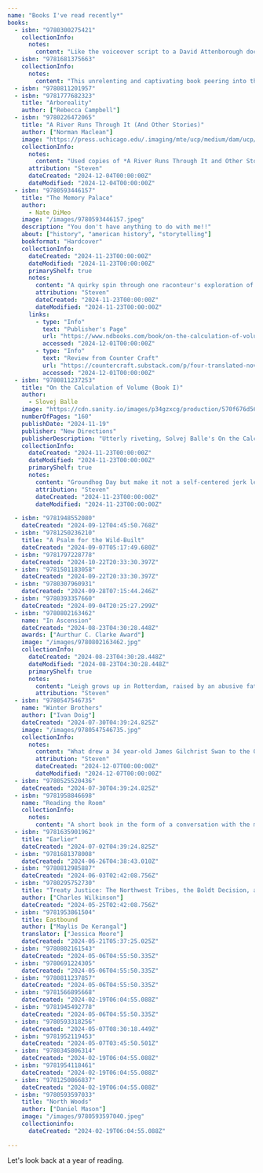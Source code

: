 ```yaml
---
name: "Books I've read recently*"
books: 
  - isbn: "9780300275421"
    collectionInfo:
      notes:
        content: "Like the voiceover script to a David Attenborough documentary for the Douglas Fir forests of the PNW."
  - isbn: "9781681375663"
    collectionInfo:
      notes:
        content: "This unrelenting and captivating book peering into the incredible worlds of some of the 20th century's more incredible minds was a surprise and a delight. Whatever sort of thing this is (narrative nonfiction in the vein of Emmanuel Carrère? Fiction in a historiographical mode a la W. G. Sebald?), I could not put it down. The author has said the book is \"composed of an essay (which is not chemically pure), two stories that try not to be stories, and a novella\" and allows that it starts more like an essay and grows more fictional as the stories progress. The writing absolutely slaps to the point of seeking out other translations by Adrian Nathan West, and the intricately constructed narratives here are incredibly rich. Stunning." 
  - isbn: "9780811201957"
  - isbn: "9781777682323"
    title: "Arboreality"
    author: ["Rebecca Campbell"]
  - isbn: "9780226472065"
    title: "A River Runs Through It (And Other Stories)"
    author: ["Norman Maclean"]
    image: "https://press.uchicago.edu/.imaging/mte/ucp/medium/dam/ucp/books/jacket/978/02/26/47/9780226472065.jpg/jcr:content/9780226472065.jpg"
    collectionInfo:
      notes: 
        content: "Used copies of *A River Runs Through It and Other Stories* appear on the shelf at the store almost magically whenever one is purchased. Every time,  I think \"Is it time for me to read this?\" When I finally answered the call, I want to kick the me that waited so long. Norman Maclean's  semi-autobiographical account of his relationship to a brother he feels powerless to help is absolutely stunning. Maclean's frame for telling the story might be their time spent fly fishing in early 20th century Montana, but the depth expressed is more profound than any fishing hole, literary or otherwise. Told in with the plainspoken, rueful economy of language befitting an inductee of the Montana Cowboy Hall of Fame and written with the impeccable craft of a longtime professor of English at the University of Chicago, here is a timeless book that is somehow also of its time. I am now at high risk of having to read every single word this man wrote. Incredible."
      attribution: "Steven"
      dateCreated: "2024-12-04T00:00:00Z"
      dateModified: "2024-12-04T00:00:00Z"
  - isbn: "9780593446157"
    title: "The Memory Palace"
    author: 
      - Nate DiMeo
    image: "/images/9780593446157.jpeg"
    description: "You don't have anything to do with me!!"
    about: ["history", "american history", "storytelling"]
    bookformat: "Hardcover"
    collectionInfo:
      dateCreated: "2024-11-23T00:00:00Z"
      dateModified: "2024-11-23T00:00:00Z"
      primaryShelf: true
      notes: 
        content: "A quirky spin through one raconteur's exploration of American History, in which a treasure trove of historical accidents, surprising incidents, memorable characters build an pointallist portrait of an always-surprising world. Two."
        attribution: "Steven"
        dateCreated: "2024-11-23T00:00:00Z"
        dateModified: "2024-11-23T00:00:00Z"
      links:
        - type: "Info"
          text: "Publisher's Page"
          url: "https://www.ndbooks.com/book/on-the-calculation-of-volume-book-i/"
          accessed: "2024-12-01T00:00:00Z"
        - type: "Info"
          text: "Review from Counter Craft"
          url: "https://countercraft.substack.com/p/four-translated-novels-i-enjoyed"
          accessed: "2024-12-01T00:00:00Z"
  - isbn: "9780811237253"
    title: "On the Calculation of Volume (Book I)"
    author: 
      - Slovej Balle
    image: "https://cdn.sanity.io/images/p34gzxcg/production/570f676d56fbafe2189f3d39396637f7155b4b02-6000x9600.jpg?auto=format&w=500&fit=scale"
    numberOfPages: "160"
    publishDate: "2024-11-19"
    publisher: "New Directions"
    publisherDescription: "Utterly riveting, Solvej Balle's On the Calculation of Volume (Book I) is the grand opening of her speculative fiction septology, winner of the 2022 Nordic Council Literature Prize (Scandinavia's most important literary award) for being \"a masterpiece of its time.\"\n\nTara Selter, the heroine of On the *Calculation of Volume*, has involuntarily stepped off the train of time: in her world, November 18th repeats itself endlessly. We meet Tara on her 122nd November 18th: she no longer experiences the changes of days, weeks, months, or seasons. She finds herself in a lonely new reality without being able to explain why: how is it that she wakes every morning into the same day, knowing to the exact second when the blackbird will burst into song and when the rain will begin? Will she ever be able to share her new life with her beloved and now chronically befuddled husband? And on top of her profound isolation and confusion, Tara takes in with pain how slight a difference she makes in the world. (As she puts it: \"That's how little the activities of one person matter on the 18th of November.\")"
    collectionInfo:
      dateCreated: "2024-11-23T00:00:00Z"
      dateModified: "2024-11-23T00:00:00Z"
      primaryShelf: true
      notes: 
        content: "Groundhog Day but make it not a self-centered jerk learning a life lesson through eternal recurrence but a meditative, relatively happy person coming to terms with the same quiet November day over and over again, where not much happens but it is rendered electric by an incredibly talented writer."
        attribution: "Steven"
        dateCreated: "2024-11-23T00:00:00Z"
        dateModified: "2024-11-23T00:00:00Z"

  - isbn: "9781948552080"
    dateCreated: "2024-09-12T04:45:50.768Z"
  - isbn: "9781250236210"
    title: "A Psalm for the Wild-Built"
    dateCreated: "2024-09-07T05:17:49.680Z"
  - isbn: "9781797228778"
    dateCreated: "2024-10-22T20:33:30.397Z"
  - isbn: "9781501183058"
    dateCreated: "2024-09-22T20:33:30.397Z"
  - isbn: "9780307960931"
    dateCreated: "2024-09-28T07:15:44.246Z"
  - isbn: "9780393357660"
    dateCreated: "2024-09-04T20:25:27.299Z"
  - isbn: "9780802163462"
    name: "In Ascension"
    dateCreated: "2024-08-23T04:30:28.448Z"
    awards: ["Aurthur C. Clarke Award"]
    image: "/images/9780802163462.jpg"
    collectionInfo:
      dateCreated: "2024-08-23T04:30:28.448Z"
      dateModified: "2024-08-23T04:30:28.448Z"
      primaryShelf: true
      notes: 
        content: "Leigh grows up in Rotterdam, raised by an abusive father and a distant mother. She is drawn to the ocean and studies marine ecology and microbiology, and her natural aptitude and luck put her in the right place at the right time to encounter career-making discoveries that connect her work to breakthroughs in space propulsion.\n\nTrying to stay in touch with her sister as their mother develops health problems at the very moment when her career is literally taking off, Leigh struggles to maintain her own perspective, confidence, and their connection as something bigger than her own life seems to be at stake.\n\nIn Ascension is a novel where humankind's deepest questions are explored, from the depths of the ocean to beyond the edge of the solar system, while the lived experiences and emotional life of its main character are kept in the foreground. I loved the writing in this book and the interweaving of its themes using both emotional stakes and scientific understanding."
        attribution: "Steven"
  - isbn: "9780547546735"
    name: "Winter Brothers"
    author: ["Ivan Doig"]
    dateCreated: "2024-07-30T04:39:24.825Z"
    image: "/images/9780547546735.jpg"
    collectionInfo: 
      notes: 
        content: "What drew a 34 year-old James Gilchrist Swan to the Olympic Peninsula? What is the lure of \"The West\" and does it still endure more than 150 years after it dislodged Swan from a wife and family in Boston for the frontier of the frontier? Ivan Doig was a very talented writer, and I found this very curious book, recounting a year spent devoted to these thoughts while visiting Swan's stomping grounds in Neah Bay, Port Townsend and in between and poring over his voluminous journals in the University of Washington library to be absolutely fascinating. I found the account of his relationship to a Makah chief named Swell and the effect of Swell's murder on"
        attribution: "Steven"
        dateCreated: "2024-12-07T00:00:00Z"
        dateModified: "2024-12-07T00:00:00Z"
  - isbn: "9780525520436"
    dateCreated: "2024-07-30T04:39:24.825Z"
  - isbn: "9781958846698"
    name: "Reading the Room"
    collectionInfo: 
      notes: 
        content: "A short book in the form of a conversation with the man who might be called the dean of American Independent Bookselling, Paul Yamazaki, *Reading the Room* is a pleasure. Breadth of knowledge, humility, confidence and intuition: Yamazaki has the traits neccessary to perform that bookseller's alchemy, where the whole space is the sum of its parts (which is to say, books). He said: \"At a great store you can look at twelve well-selected, serendipitous linear inches and find a universe.\" For true believers only."
  - isbn: "9781635901962"
    title: "Earlier"
    dateCreated: "2024-07-02T04:39:24.825Z"
  - isbn: "9781681378008"
    dateCreated: "2024-06-26T04:38:43.010Z"
  - isbn: "9780812985887"
    dateCreated: "2024-06-03T02:42:08.756Z"
  - isbn: "9780295752730"
    title: "Treaty Justice: The Northwest Tribes, the Boldt Decision, and the Recognition of Fishing Rights"
    author: ["Charles Wilkinson"]
    dateCreated: "2024-05-25T02:42:08.756Z"
  - isbn: "9781953861504"
    title: Eastbound
    author: ["Maylis De Kerangal"]
    translator: ["Jessica Moore"]
    dateCreated: "2024-05-21T05:37:25.025Z"
  - isbn: "9780802161543"
    dateCreated: "2024-05-06T04:55:50.335Z"
  - isbn: "9780691224305"
    dateCreated: "2024-05-06T04:55:50.335Z"
  - isbn: "9780811237857"
    dateCreated: "2024-05-06T04:55:50.335Z"
  - isbn: "9781566895668"
    dateCreated: "2024-02-19T06:04:55.088Z"
  - isbn: "9781945492778"
    dateCreated: "2024-05-06T04:55:50.335Z"
  - isbn: "9780593318256"
    dateCreated: "2024-05-07T08:30:18.449Z"
  - isbn: "9781952119453"
    dateCreated: "2024-05-07T03:45:50.501Z"
  - isbn: "9780345806314"
    dateCreated: "2024-02-19T06:04:55.088Z"
  - isbn: "9781954118461"
    dateCreated: "2024-02-19T06:04:55.088Z"
  - isbn: "9781250866837"
    dateCreated: "2024-02-19T06:04:55.088Z"
  - isbn: "9780593597033"
    title: "North Woods"
    author: ["Daniel Mason"]
    image: "/images/9780593597040.jpeg"
    collectioninfo:
      dateCreated: "2024-02-19T06:04:55.088Z"

---
```


Let's look back at a year of reading.
